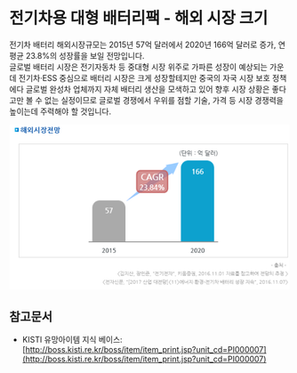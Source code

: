 # 전기차용 대형 배터리팩 - 해외 시장 크기

전기차 배터리 해외시장규모는 2015년 57억 달러에서 2020년 166억 달러로 증가, 연평균 23.8%의 성장률을 보일 전망입니다.  
글로벌 배터리 시장은 전기자동차 등 중대형 시장 위주로 가파른 성장이 예상되는 가운데 전기차·ESS 중심으로 배터리 시장은 크게 성장할테지만 중국의 자국 시장 보호 정책에다 글로벌 완성차 업체까지 자체 배터리 생산을 모색하고 있어 향후 시장 상황은 좋다고만 볼 수 없는 실정이므로 글로벌 경쟁에서 우위를 점할 기술, 가격 등 시장 경쟁력을 높이는데 주력해야 할 것입니다.


![](./images/전기차용대형배터리팩_Q12_1_1.PNG)


## 참고문서
- KISTI 유망아이템 지식 베이스: [http://boss.kisti.re.kr/boss/item/item_print.jsp?unit_cd=PI000007](http://boss.kisti.re.kr/boss/item/item_print.jsp?unit_cd=PI000007)
